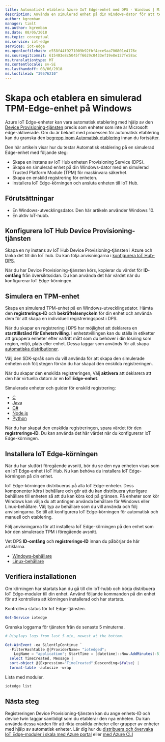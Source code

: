 ```yaml
---
title: Automatiskt etablera Azure IoT Edge-enhet med DPS - Windows | Microsoft Docs
description: Använda en simulerad enhet på din Windows-dator för att testa automatisk enhetsetablering för Azure IoT Edge med Device Provisioning-tjänsten
author: kgremban
manager: timlt
ms.author: kgremban
ms.date: 08/06/2018
ms.topic: conceptual
ms.service: iot-edge
services: iot-edge
ms.openlocfilehash: e558f44f9271009b92fbf4ece9aa706801e4176c
ms.sourcegitcommit: 615403e8c5045ff6629c0433ef19e8e127fe58ac
ms.translationtype: MT
ms.contentlocale: sv-SE
ms.lasthandoff: 08/06/2018
ms.locfileid: "39576210"
---
```

# <a name="create-and-provision-a-simulated-tpm-edge-device-on-windows"></a>Skapa och etablera en simulerad TPM-Edge-enhet på Windows

Azure IoT Edge-enheter kan vara automatisk etablering med hjälp av den [Device Provisioning-tjänsten](../iot-dps/index.yml) precis som enheter som inte är Microsoft edge-aktiverade. Om du är bekant med processen för automatisk etablering kan du granska den [begrepp inom Automatisk etablering](../iot-dps/concepts-auto-provisioning.md) innan du fortsätter. 

Den här artikeln visar hur du testar Automatisk etablering på en simulerad Edge-enhet med följande steg: 

* Skapa en instans av IoT Hub enheten Provisioning Service (DPS).
* Skapa en simulerad enhet på din Windows-dator med en simulerad Trusted Platform Module (TPM) för maskinvara säkerhet.
* Skapa en enskild registrering för enheten.
* Installera IoT Edge-körningen och ansluta enheten till IoT Hub.

## <a name="prerequisites"></a>Förutsättningar

* En Windows-utvecklingsdator. Den här artikeln använder Windows 10. 
* En aktiv IoT-hubb. 

## <a name="set-up-the-iot-hub-device-provisioning-service"></a>Konfigurera IoT Hub Device Provisioning-tjänsten

Skapa en ny instans av IoT Hub Device Provisioning-tjänsten i Azure och länka det till din IoT hub. Du kan följa anvisningarna i [konfigurera IoT Hub-DPS](../iot-dps/quick-setup-auto-provision.md).

När du har Device Provisioning-tjänsten körs, kopierar du värdet för **ID-omfång** från översiktssidan. Du kan använda det här värdet när du konfigurerar IoT Edge-körningen. 

## <a name="simulate-a-tpm-device"></a>Simulera en TPM-enhet

Skapa en simulerad TPM-enhet på en Windows-utvecklingsdator. Hämta den **registrerings-ID** och **bekräftelsenyckeln** för din enhet och använda dem för att skapa en individuell registreringspost i DPS. 

När du skapar en registrering i DPS har möjlighet att deklarera en **starttillstånd för Enhetstvilling**. I enhetstvillingen kan du ställa in etiketter att gruppera enheter efter valfritt mått som du behöver i din lösning som region, miljö, plats eller enhet. Dessa taggar som används för att skapa [automatiska distributioner](how-to-deploy-monitor.md). 

Välj den SDK-språk som du vill använda för att skapa den simulerade enheten och följ stegen förrän du har skapat den enskilda registreringen. 

När du skapar den enskilda registreringen, Välj **aktivera** att deklarera att den här virtuella datorn är en **IoT Edge-enhet**.

Simulerade enheter och guider för enskild registrering: 
* [C](../iot-dps/quick-create-simulated-device.md)
* [Java](../iot-dps/quick-create-simulated-device-tpm-java.md)
* [C#](../iot-dps/quick-create-simulated-device-tpm-csharp.md)
* [Node.js](../iot-dps/quick-create-simulated-device-tpm-node.md)
* [Python](../iot-dps/quick-create-simulated-device-tpm-python.md)

När du har skapat den enskilda registreringen, spara värdet för den **registrerings-ID**. Du kan använda det här värdet när du konfigurerar IoT Edge-körningen. 

## <a name="install-the-iot-edge-runtime"></a>Installera IoT Edge-körningen

När du har slutfört föregående avsnitt, bör du se den nya enheten visas som en IoT Edge-enhet i IoT Hub. Nu kan behöva du installera IoT Edge-körningen på din enhet. 

IoT Edge-körningen distribueras på alla IoT Edge-enheter. Dess komponenter körs i behållare och gör att du kan distribuera ytterligare behållare till enheten så att du kan köra kod på gränsen. På enheter som kör Windows kan välja du att antingen använda behållare för Windows eller Linux-behållare. Välj typ av behållare som du vill använda och följ anvisningarna. Se till att konfigurera IoT Edge-körningen för automatisk och manuell och etablering. 

Följ anvisningarna för att installera IoT Edge-körningen på den enhet som kör den simulerade TPM i föregående avsnitt. 

Vet DPS **ID-omfång** och **registrerings-ID** innan du påbörjar de här artiklarna. 

* [Windows-behållare](how-to-install-iot-edge-windows-with-windows.md)
* [Linux-behållare](how-to-install-iot-edge-windows-with-linux.md)

## <a name="verify-successful-installation"></a>Verifiera installationen

Om körningen har startats kan du gå till din IoT-hubb och börja distribuera IoT Edge-moduler till din enhet. Använd följande kommandon på din enhet för att kontrollera att körningen installerad och har startats.  

Kontrollera status för IoT Edge-tjänsten.

```powershell
Get-Service iotedge
```

Granska loggarna för tjänsten från de senaste 5 minuterna.

```powershell
# Displays logs from last 5 min, newest at the bottom.

Get-WinEvent -ea SilentlyContinue `
  -FilterHashtable @{ProviderName= "iotedged";
    LogName = "application"; StartTime = [datetime]::Now.AddMinutes(-5)} |
  select TimeCreated, Message |
  sort-object @{Expression="TimeCreated";Descending=$false} |
  format-table -autosize -wrap
```

Lista med moduler.

```powershell
iotedge list
```

## <a name="next-steps"></a>Nästa steg

Registreringen Device Provisioning-tjänsten kan du ange enhets-ID och device twin taggar samtidigt som du etablerar den nya enheten. Du kan använda dessa värden för att rikta enskilda enheter eller grupper av enheter med hjälp av automatisk enheter. Lär dig hur du [distribuera och övervaka IoT Edge-moduler i skala med Azure portal](how-to-deploy-monitor.md) eller [med Azure CLI](how-to-deploy-monitor-cli.md)
